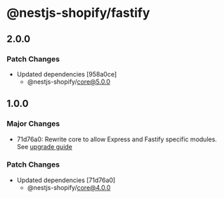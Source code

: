 # @nestjs-shopify/fastify

## 2.0.0

### Patch Changes

- Updated dependencies [958a0ce]
  - @nestjs-shopify/core@5.0.0

## 1.0.0

### Major Changes

- 71d76a0: Rewrite core to allow Express and Fastify specific modules. See [upgrade guide](/docs/migrate-to-express-package.md)

### Patch Changes

- Updated dependencies [71d76a0]
  - @nestjs-shopify/core@4.0.0
